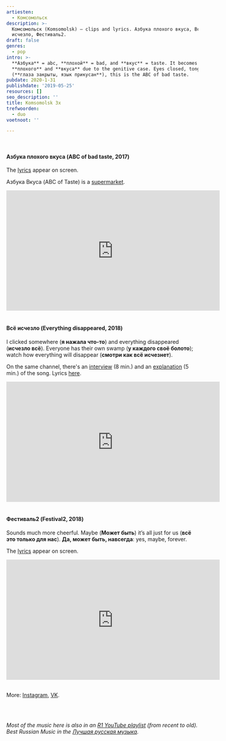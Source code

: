 ```yaml
---
artiesten:
  - Комсомольск
description: >-
  Комсомольск (Komsomolsk) – clips and lyrics. Азбука плохого вкуса, Всё
  исчезло, Фестиваль2.
draft: false
genres:
  - pop
intro: >-
  **Азбука** = abc, **плохой** = bad, and **вкус** = taste. It becomes
  **плохого** and **вкуса** due to the genitive case. Eyes closed, tongue bitten
  (**глаза закрыты, язык прикусан**), this is the ABC of bad taste. 
pubdate: 2020-1-31
publishdate: '2019-05-25'
resources: []
seo_description: ''
title: Komsomolsk 3x
trefwoorden:
  - duo
voetnoot: ''

---
```


<br/>

#### Азбука плохого вкуса (ABC of bad taste, 2017)

The [lyrics](https://genius.com/Komsomolsk-bad-taste-abc-lyrics) appear on screen. 

Азбука Вкуса (ABC of Taste) is a [supermarket](https://en.wikipedia.org/wiki/Azbuka_Vkusa).

<iframe
width="560" height="315"
src="https://www.youtube.com/embed/a95szKWtLao"
frameborder="0" allow="accelerometer; autoplay; encrypted-media;
gyroscope; picture-in-picture" allowfullscreen></iframe>

<br/>

<br/>


#### Всё исчезло (Everything disappeared, 2018)

I clicked somewhere (**я нажала что-то**) and everything disappeared (**исчезло всё**). Everyone has their own swamp (**у каждого своё болото**); watch how everything will disappear (**смотри как всё исчезнет**).

On the same channel, there's an [interview](https://www.youtube.com/watch?v=Chk9Unz-R5E) (8 min.) and an [explanation](https://www.youtube.com/watch?v=CIEGC_JIE5Q) (5 min.) of the song. Lyrics [here](https://genius.com/Komsomolsk-its-all-gone-lyrics).

<iframe
width="560" height="315"
src="https://www.youtube.com/embed/Pa-veF_jXEE"
frameborder="0" allow="accelerometer; autoplay; encrypted-media;
gyroscope; picture-in-picture" allowfullscreen></iframe>

<br/>

<br/>

#### Фестиваль2 (Festival2, 2018)

Sounds much more cheerful. Maybe (**Может быть**) it’s all just for us (**всё это только для нас**). **Да, может быть, навсегда**: yes, maybe, forever.

The [lyrics](https://genius.com/Komsomolsk-festival-lyrics) appear on screen.

<iframe
width="560" height="315"
src="https://www.youtube.com/embed/kjxv6BKAESw"
frameborder="0" allow="accelerometer; autoplay; encrypted-media;
gyroscope; picture-in-picture" allowfullscreen></iframe>

<br/>

<br/>

More: [Instagram](https://www.instagram.com/komsmlsk/), [VK](https://vk.com/komsomolskband).

<br/>

<br/>

*Most of the music here is also in an [R1 YouTube playlist](https://www.youtube.com/playlist?list=PLeE-zqOrSLhxfIpK2vuUJNCKSzyVBi0yM) (from recent to old).* <br/>
*Best Russian Music in the [Лучшая русская музыка](https://www.youtube.com/playlist?list=PLeE-zqOrSLhxTFYDvlwUu4hYby9DojwoD).*
